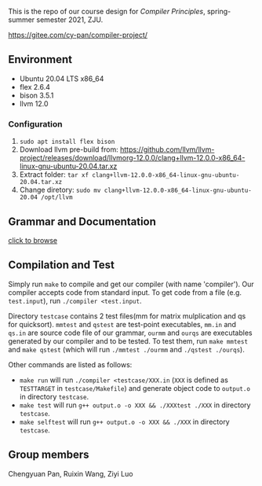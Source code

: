 This is the repo of our course design for *Compiler Principles*, spring-summer semester 2021, ZJU.

https://gitee.com/cy-pan/compiler-project/



##  Environment

- Ubuntu 20.04 LTS x86_64
- flex 2.6.4
- bison 3.5.1
- llvm 12.0



### Configuration

1. `sudo apt install flex bison`
2. Download llvm pre-build from: 
 https://github.com/llvm/llvm-project/releases/download/llvmorg-12.0.0/clang+llvm-12.0.0-x86_64-linux-gnu-ubuntu-20.04.tar.xz
3. Extract folder: `tar xf clang+llvm-12.0.0-x86_64-linux-gnu-ubuntu-20.04.tar.xz `
4. Change diretory: `sudo mv clang+llvm-12.0.0-x86_64-linux-gnu-ubuntu-20.04 /opt/llvm`



## Grammar and Documentation

[click to browse](Documentation.md)



## Compilation and Test

Simply run `make` to compile and get our compiler (with name 'compiler').
Our compiler accepts code from standard input. To get code from a file (e.g. `test.input`), run `./compiler <test.input`.

Directory `testcase` contains 2 test files(mm for matrix mulplication and qs for quicksort). `mmtest` and `qstest` are test-point executables, `mm.in` and `qs.in` are source code file of our grammar, `ourmm` and `ourqs` are executables generated by our compiler and to be tested. To test them, run `make mmtest` and `make qstest` (which will run `./mmtest ./ourmm` and `./qstest ./ourqs`).

Other commands are listed as follows:
- `make run` will run `./compiler <testcase/XXX.in` (`XXX` is defined as `TESTTARGET` in `testcase/Makefile`) and generate object code to `output.o` in directory `testcase`.
- `make test` will run `g++ output.o -o XXX && ./XXXtest ./XXX` in directory `testcase`.
- `make selftest` will run `g++ output.o -o XXX && ./XXX` in directory `testcase`.



## Group members

Chengyuan Pan, Ruixin Wang, Ziyi Luo